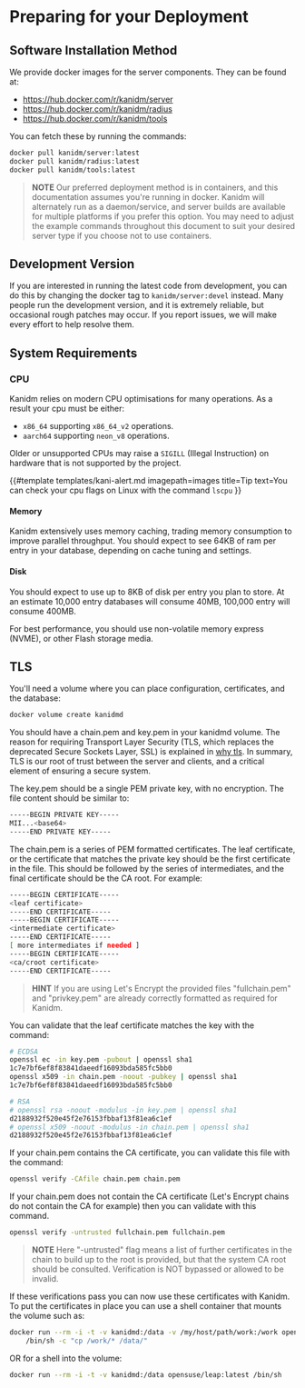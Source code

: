 # Preparing for your Deployment

## Software Installation Method

We provide docker images for the server components. They can be found at:

- <https://hub.docker.com/r/kanidm/server>
- <https://hub.docker.com/r/kanidm/radius>
- <https://hub.docker.com/r/kanidm/tools>

You can fetch these by running the commands:

```bash
docker pull kanidm/server:latest
docker pull kanidm/radius:latest
docker pull kanidm/tools:latest
```

> **NOTE** Our preferred deployment method is in containers, and this documentation assumes you're
> running in docker. Kanidm will alternately run as a daemon/service, and server builds are
> available for multiple platforms if you prefer this option. You may need to adjust the example
> commands throughout this document to suit your desired server type if you choose not to use
> containers.

## Development Version

If you are interested in running the latest code from development, you can do this by changing the
docker tag to `kanidm/server:devel` instead. Many people run the development version, and it is
extremely reliable, but occasional rough patches may occur. If you report issues, we will make every
effort to help resolve them.

## System Requirements

### CPU

Kanidm relies on modern CPU optimisations for many operations. As a result your cpu must be either:

- `x86_64` supporting `x86_64_v2` operations.
- `aarch64` supporting `neon_v8` operations.

Older or unsupported CPUs may raise a `SIGILL` (Illegal Instruction) on hardware that is not
supported by the project.

<!-- deno-fmt-ignore-start -->

{{#template templates/kani-alert.md
imagepath=images
title=Tip
text=You can check your cpu flags on Linux with the command `lscpu`
}}

<!-- deno-fmt-ignore-end -->

#### Memory

Kanidm extensively uses memory caching, trading memory consumption to improve parallel throughput.
You should expect to see 64KB of ram per entry in your database, depending on cache tuning and
settings.

#### Disk

You should expect to use up to 8KB of disk per entry you plan to store. At an estimate 10,000 entry
databases will consume 40MB, 100,000 entry will consume 400MB.

For best performance, you should use non-volatile memory express (NVME), or other Flash storage
media.

## TLS

You'll need a volume where you can place configuration, certificates, and the database:

```bash
docker volume create kanidmd
```

You should have a chain.pem and key.pem in your kanidmd volume. The reason for requiring Transport
Layer Security (TLS, which replaces the deprecated Secure Sockets Layer, SSL) is explained in
[why tls](./frequently_asked_questions.md#why-tls). In summary, TLS is our root of trust between the
server and clients, and a critical element of ensuring a secure system.

The key.pem should be a single PEM private key, with no encryption. The file content should be
similar to:

```bash
-----BEGIN PRIVATE KEY-----
MII...<base64>
-----END PRIVATE KEY-----
```

The chain.pem is a series of PEM formatted certificates. The leaf certificate, or the certificate
that matches the private key should be the first certificate in the file. This should be followed by
the series of intermediates, and the final certificate should be the CA root. For example:

```bash
-----BEGIN CERTIFICATE-----
<leaf certificate>
-----END CERTIFICATE-----
-----BEGIN CERTIFICATE-----
<intermediate certificate>
-----END CERTIFICATE-----
[ more intermediates if needed ]
-----BEGIN CERTIFICATE-----
<ca/croot certificate>
-----END CERTIFICATE-----
```

> **HINT** If you are using Let's Encrypt the provided files "fullchain.pem" and "privkey.pem" are
> already correctly formatted as required for Kanidm.

You can validate that the leaf certificate matches the key with the command:

```bash
# ECDSA
openssl ec -in key.pem -pubout | openssl sha1
1c7e7bf6ef8f83841daeedf16093bda585fc5bb0
openssl x509 -in chain.pem -noout -pubkey | openssl sha1
1c7e7bf6ef8f83841daeedf16093bda585fc5bb0

# RSA
# openssl rsa -noout -modulus -in key.pem | openssl sha1
d2188932f520e45f2e76153fbbaf13f81ea6c1ef
# openssl x509 -noout -modulus -in chain.pem | openssl sha1
d2188932f520e45f2e76153fbbaf13f81ea6c1ef
```

If your chain.pem contains the CA certificate, you can validate this file with the command:

```bash
openssl verify -CAfile chain.pem chain.pem
```

If your chain.pem does not contain the CA certificate (Let's Encrypt chains do not contain the CA
for example) then you can validate with this command.

```bash
openssl verify -untrusted fullchain.pem fullchain.pem
```

> **NOTE** Here "-untrusted" flag means a list of further certificates in the chain to build up to
> the root is provided, but that the system CA root should be consulted. Verification is NOT
> bypassed or allowed to be invalid.

If these verifications pass you can now use these certificates with Kanidm. To put the certificates
in place you can use a shell container that mounts the volume such as:

```bash
docker run --rm -i -t -v kanidmd:/data -v /my/host/path/work:/work opensuse/leap:latest \
    /bin/sh -c "cp /work/* /data/"
```

OR for a shell into the volume:

```bash
docker run --rm -i -t -v kanidmd:/data opensuse/leap:latest /bin/sh
```
